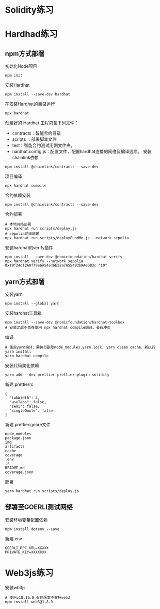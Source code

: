 # Solidity练习
# Hardhad练习
## npm方式部署
初始化Node项目
```shell
npm init
```
安装Hardhat
```shell 
npm install --save-dev hardhat
```
在安装Hardhat的目录运行
```shell
npx hardhat
```
创建好的 Hardhat 工程包含下列文件：
- contracts：智能合约目录
- scripts ：部署脚本文件
- test：智能合约测试用例文件夹。
- hardhat.config.js：配置文件，配置hardhat连接的网络及编译选项。
安装chainlink依赖
```shell
npm install @chainlink/contracts --save-dev
```
项目编译
```shell
npx hardhat compile
```
合约依赖安装
```shell
npm install @chainlink/contracts --save-dev
```
合约部署
```shell
# 本地网络部署
npx hardhat run scripts/deploy.js
# sepolia网络部署
npx hardhat run scripts/deployFundMe.js --network sepolia
```
安装hardhat的verify插件
```shell
npm install --save-dev @nomicfoundation/hardhat-verify
npx hardhat verify --network sepolia 0xf9f24cf2A9f79e6A54ed6E28a7A55493b9AeD83c "10"
```
## yarn方式部署
安装yarn
```shell
npm install --global yarn
```
安装hardhat工具箱
```shell
npm install --save-dev @nomicfoundation/hardhat-toolbox
# 安装之后不能在使用 npx hardhat compile编译，会有冲突
```
编译
```shell
# 使用yarn编译，需执行删除node_modules,yarn.lock, yarn clean cache，新执行yarn install
yarn hardhat compile
```
安装代码美化依赖
```shell
yarn add --dev prettier prettier-plugin-solidity
```
新建.prettierrc
```shell
{
  "tabWidth": 4,
  "useTabs": false,
  "semi": false,
  "singleQuote": false
}
```
新建.prettierignore文件
```shell
node_modules
package.json
img
artifacts
cache
coverage
.env
.*
README.md
coverage.json
```
部署
```shell
yarn hardhat run scripts/deploy.js
```
## 部署至GOERLI测试网络
安装环境变量配置依赖
```shell
npm install dotenv --save
```
新建.env
```shell
GOERLI_RPC_URL=XXXXX
PRIVATE_KEY=XXXXXXX
```

# Web3js练习
安装wb3js
```shell
# 使用v18.16.0,有的版本不支持web3
npm install web3@1.8.0
```
